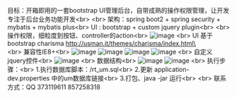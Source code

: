目标：开箱即用的一套bootstrap UI管理后台，自带成熟的操作权限管理，让开发专注于后台业务功能开发\<br>
\<br>
架构：spring boot2 + spring security + mybatis + mybatis plus\<br>
 UI : bootstrap + custom jquery plugin\<br>
\<br>
操作权限，细粒度到按钮、controller的action\<br>
![image](https://raw.githubusercontent.com/roytian1217/rt-mag/master/rt-mag/src/main/webapp/resource/images/readme/domain.png)
\<br>
UI 基于 bootstrap charisma http://usman.it/themes/charisma/index.html\<br>
\<br>
兼容性IE8+\<br>
![image](https://raw.githubusercontent.com/roytian1217/rt-mag/master/rt-mag/src/main/webapp/resource/images/readme/login.png)
![image](https://raw.githubusercontent.com/roytian1217/rt-mag/master/rt-mag/src/main/webapp/resource/images/readme/index.png)
![image](https://raw.githubusercontent.com/roytian1217/rt-mag/master/rt-mag/src/main/webapp/resource/images/readme/selop.png)
![image](https://raw.githubusercontent.com/roytian1217/rt-mag/master/rt-mag/src/main/webapp/resource/images/readme/selaction.png)
\<br>
自定义jquery控件\<br>
![image](https://raw.githubusercontent.com/roytian1217/rt-mag/master/rt-mag/src/main/webapp/resource/images/readme/kj.png)
\<br>
数据结构\<br>
![image](https://raw.githubusercontent.com/roytian1217/rt-mag/master/rt-mag/src/main/webapp/resource/images/readme/datastructure1.png)
![image](https://raw.githubusercontent.com/roytian1217/rt-mag/master/rt-mag/src/main/webapp/resource/images/readme/datastructure3.png)
\<br>
执行步骤：\<br>
1.执行数据库脚本：/rt_um.sql\<br>
2.更新 application-dev.properties 中的um数据库链接\<br>
3.打包、java -jar 运行\<br>
\<br>
联系方式：QQ 373119611 857258318
